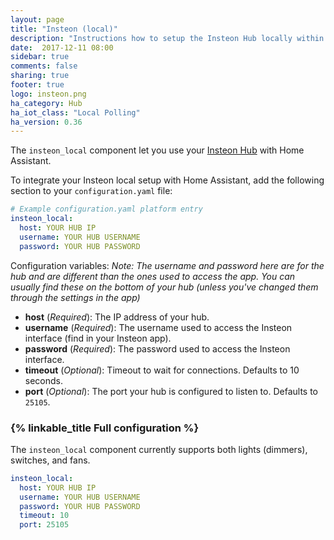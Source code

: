 ```yaml
---
layout: page
title: "Insteon (local)"
description: "Instructions how to setup the Insteon Hub locally within Home Assistant."
date:  2017-12-11 08:00
sidebar: true
comments: false
sharing: true
footer: true
logo: insteon.png
ha_category: Hub
ha_iot_class: "Local Polling"
ha_version: 0.36
---
```


The `insteon_local` component let you use your [Insteon Hub](http://www.insteon.com/insteon-hub/) with Home Assistant.

To integrate your Insteon local setup with Home Assistant, add the following section to your `configuration.yaml` file:

```yaml
# Example configuration.yaml platform entry
insteon_local:
  host: YOUR HUB IP
  username: YOUR HUB USERNAME
  password: YOUR HUB PASSWORD
```

Configuration variables:
*Note: The username and password here are for the hub and are different than the ones used to access the app. You can usually find these on the bottom of your hub (unless you've changed them through the settings in the app)*
- **host** (*Required*): The IP address of your hub.
- **username** (*Required*): The username used to access the Insteon interface (find in your Insteon app).
- **password** (*Required*): The password used to access the Insteon interface.
- **timeout** (*Optional*): Timeout to wait for connections. Defaults to 10 seconds.
- **port** (*Optional*): The port your hub is configured to listen to. Defaults to `25105`.

### {% linkable_title Full configuration %} 

The `insteon_local` component currently supports both lights (dimmers), switches, and fans. 

```yaml
insteon_local:
  host: YOUR HUB IP
  username: YOUR HUB USERNAME
  password: YOUR HUB PASSWORD
  timeout: 10
  port: 25105
```


